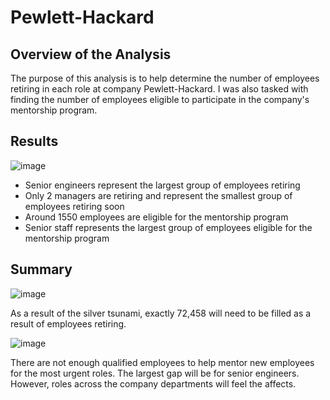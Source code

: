# Pewlett-Hackard

## Overview of the Analysis
The purpose of this analysis is to help determine the number of employees retiring in each role at company Pewlett-Hackard. I was also tasked with finding the number of employees eligible to participate in the company's mentorship program. 

## Results 

![image](https://user-images.githubusercontent.com/100391913/182983093-76b05a22-02bd-4266-8eda-56ad6a0724c6.png)
- Senior engineers represent the largest group of employees retiring 
- Only 2 managers are retiring and represent the smallest group of employees retiring soon
- Around 1550 employees are eligible for the mentorship program 
- Senior staff represents the largest group of employees eligible for the mentorship program 

## Summary 
![image](https://user-images.githubusercontent.com/100391913/182985253-2e7dffd0-638a-472e-9611-ecf11233d982.png)

As a result of the silver tsunami, exactly 72,458 will need to be filled as a result of employees retiring.

![image](https://user-images.githubusercontent.com/100391913/182986046-4df29fc3-b666-45e1-ba4e-27f34a352a32.png)

There are not enough qualified employees to help mentor new employees for the most urgent roles. The largest gap will be for senior engineers.  However, roles across the company departments will feel the affects. 
